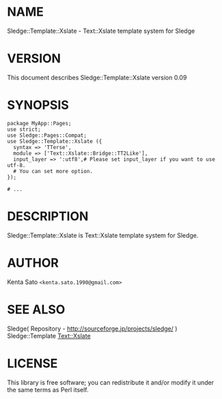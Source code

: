 # NAME

Sledge::Template::Xslate - Text::Xslate template system for Sledge

# VERSION

This document describes Sledge::Template::Xslate version 0.09

# SYNOPSIS

    package MyApp::Pages;
    use strict;
    use Sledge::Pages::Compat;
    use Sledge::Template::Xslate ({
      syntax => 'TTerse',
      module => ['Text::Xslate::Bridge::TT2Like'],
      input_layer => ':utf8',# Please set input_layer if you want to use utf-8.
      # You can set more option.
    });

    # ...

# DESCRIPTION

Sledge::Template::Xslate is Text::Xslate template system for Sledge.

# AUTHOR

Kenta Sato  `<kenta.sato.1990@gmail.com>`

# SEE ALSO

Sledge( Repository - http://sourceforge.jp/projects/sledge/ )
Sledge::Template
[Text::Xslate](http://search.cpan.org/perldoc?Text::Xslate)

# LICENSE

This library is free software; you can redistribute it and/or modify
it under the same terms as Perl itself.
